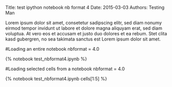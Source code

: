 Title: test ipython notebook nb format 4
Date: 2015-03-03
Authors: Testing Man


Lorem ipsum dolor sit amet, consetetur sadipscing elitr, sed diam nonumy eirmod
tempor invidunt ut labore et dolore magna aliquyam erat, sed diam voluptua. At
vero eos et accusam et justo duo dolores et ea rebum. Stet clita kasd gubergren,
no sea takimata sanctus est Lorem ipsum dolor sit amet.

#Loading an entire notebook nbformat = 4.0

{% notebook test_nbformat4.ipynb %}

#Loading selected cells from a notebook nbformat = 4.0

{% notebook test_nbformat4.ipynb cells[1:5] %}
